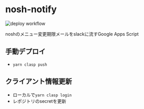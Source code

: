 # nosh-notify
![deploy workflow](https://github.com/aokabi/nosh-notify/actions/workflows/deploy.yml/badge.svg)

noshのメニュー変更期限メールをslackに流すGoogle Apps Script

## 手動デプロイ
- `yarn clasp push`

## クライアント情報更新
- ローカルで`yarn clasp login`
- レポジトリのsecretを更新
  
